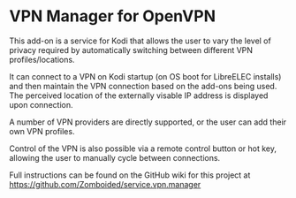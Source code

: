 VPN Manager for OpenVPN
=======================

This add-on is a service for Kodi that allows the user to vary the level of privacy required by automatically switching between different VPN profiles/locations.  

It can connect to a VPN on Kodi startup (on OS boot for LibreELEC installs) and then maintain the VPN connection based on the add-ons being used.  The perceived location of the externally visable IP address is displayed upon connection.

A number of VPN providers are directly supported, or the user can add their own VPN profiles.

Control of the VPN is also possible via a remote control button or hot key, allowing the user to manually cycle between connections.

Full instructions can be found on the GitHub wiki for this project at https://github.com/Zomboided/service.vpn.manager